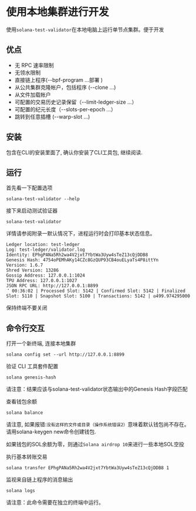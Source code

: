 # 使用本地集群进行开发

使用`solana-test-validator`在本地电脑上运行单节点集群。便于开发

## 优点

* 无 RPC 速率限制
* 无领水限制
* 直接链上程序(--bpf-program ...部署 )
* 从公共集群克隆帐户，包括程序 (--clone ...)
* 从文件加载帐户
* 可配置的交易历史记录保留（--limit-ledger-size ...）
* 可配置的纪元长度（--slots-per-epoch ...）
* 跳转到任意插槽 (--warp-slot ...)

## 安装

包含在CLI的安装里面了, 确认你安装了CLI工具包, 继续阅读. 

## 运行

首先看一下配置选项

```
solana-test-validator --help
```

接下来启动测试验证器
```
solana-test-validator
```

详情请参阅附录一默认情况下，进程运行时会打印基本状态信息。
```
Ledger location: test-ledger
Log: test-ledger/validator.log
Identity: EPhgPANa5Rh2wa4V2jxt7YbtWa3Uyw4sTeZ13cQjDDB8
Genesis Hash: 4754oPEMhAKy14CZc8GzQUP93CB4ouELyaTs4P8ittYn
Version: 1.6.7
Shred Version: 13286
Gossip Address: 127.0.0.1:1024
TPU Address: 127.0.0.1:1027
JSON RPC URL: http://127.0.0.1:8899
⠈ 00:36:02 | Processed Slot: 5142 | Confirmed Slot: 5142 | Finalized Slot: 5110 | Snapshot Slot: 5100 | Transactions: 5142 | ◎499.974295000
```

保持终端不要关闭


## 命令行交互

打开一个新终端, 连接本地集群

```
solana config set --url http://127.0.0.1:8899
```

验证 CLI 工具套件配置
```
solana genesis-hash
```

请注意：结果应该与solana-test-validator状态输出中的Genesis Hash字段匹配

查看钱包余额

```
solana balance
```

请注意, 如果报错:`没有这样的文件或目录（操作系统错误2）`意味着默认钱包尚不存在。请用solana-keygen new命令创建钱包.

如果钱包的SOL余额为零，则通过`Solana airdrop 10`来进行一些本地SOL空投

执行基本转账交易

```
solana transfer EPhgPANa5Rh2wa4V2jxt7YbtWa3Uyw4sTeZ13cQjDDB8 1
```

监视来自链上程序的消息输出
```
solana logs
```

请注意：此命令需要在独立的终端中运行。





